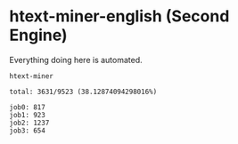 # htext-miner-english (Second Engine)

Everything doing here is automated.

```
htext-miner

total: 3631/9523 (38.12874094298016%)

job0: 817
job1: 923
job2: 1237
job3: 654
```